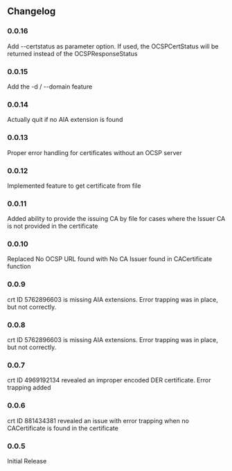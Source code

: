 ## Changelog

### 0.0.16
Add --certstatus as parameter option. If used, the OCSPCertStatus will be returned instead of the OCSPResponseStatus

### 0.0.15 
Add the -d / --domain feature

### 0.0.14
Actually quit if no AIA extension is found 

### 0.0.13
Proper error handling for certificates without an OCSP server

### 0.0.12 
Implemented feature to get certificate from file

### 0.0.11
Added ability to provide the issuing CA by file for cases where the Issuer CA is not provided in the certificate

### 0.0.10
Replaced No OCSP URL found with No CA Issuer found in CACertificate function

### 0.0.9
crt ID 5762896603 is missing AIA extensions. Error trapping was in place, but not correctly.

### 0.0.8
crt ID 5762896603 is missing AIA extensions. Error trapping was in place, but not correctly.

### 0.0.7
crt ID 4969192134 revealed an improper encoded DER certificate. Error trapping added 

### 0.0.6
crt ID 881434381 revealed an issue with error trapping when no CACertificate is found in the certificate

### 0.0.5
Initial Release
